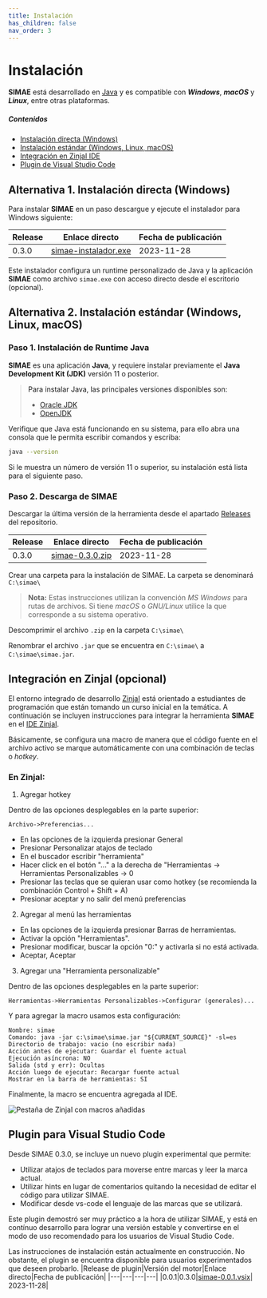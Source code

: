 ```yaml
---
title: Instalación
has_children: false
nav_order: 3
---
```

# Instalación

**SIMAE** está desarrollado en [Java](https://www.java.com/) y es compatible con **_Windows_**, **_macOS_** y **_Linux_**, entre otras plataformas. 

##### Contenidos
- [Instalación directa (Windows)](#instalacion-directa)
- [Instalación estándar (Windows, Linux, macOS) ](#instalacion-estandar)
- [Integración en ZinjaI IDE](#integracion-en-zinjaI)
- [Plugin de Visual Studio Code](#plugin-vscode)
 
## Alternativa 1. Instalación directa (Windows) <a name ="instalacion-directa"/>

Para instalar **SIMAE** en un paso descargue y ejecute el instalador para Windows siguiente:

|Release|Enlace directo|Fecha de publicación|
|---|---|---|
|0.3.0| [simae-instalador.exe](https://github.com/tiflo-sf/simae/releases/download/v0.3.0/simae-instalador.exe)| 2023\-11\-28|

Este instalador configura un runtime personalizado de Java y la aplicación **SIMAE** como archivo `simae.exe` con acceso directo desde el escritorio (opcional).


## Alternativa 2. Instalación estándar (Windows, Linux, macOS) <a name ="instalacion-estandar"/>

### Paso 1. Instalación de Runtime Java

**SIMAE** es una aplicación **Java**, y requiere instalar previamente el **Java Development Kit (JDK)** versión 11 o posterior.

> Para instalar Java, las principales versiones disponibles son:
> - [Oracle JDK](https://www.oracle.com/java/technologies/downloads/)
> - [OpenJDK](http://jdk.java.net/archive/)


Verifique que Java está funcionando en su sistema, para ello abra una consola que le permita escribir comandos y escriba:

```bash
java --version
```

Si le muestra un número de versión 11 o superior, su instalación está lista para el siguiente paso.

### Paso 2. Descarga de SIMAE

Descargar la última versión de la herramienta desde el apartado [Releases](https://github.com/tiflo-sf/simae/releases) del repositorio.

|Release|Enlace directo|Fecha de publicación|
|---|---|---|
|0.3.0| [simae-0.3.0.zip](https://github.com/tiflo-sf/simae/releases/download/v0.3.0/simae.zip)| 2023\-11\-28|

Crear una carpeta para la instalación de SIMAE. La carpeta se denominará `C:\simae\` 

> **Nota:** Estas instrucciones utilizan la convención _MS Windows_ para rutas de archivos.  Si tiene _macOS_ o _GNU/Linux_ utilice la que corresponde a su sistema operativo.

Descomprimir el archivo `.zip` en la carpeta `C:\simae\`

Renombrar el archivo `.jar` que se encuentra en `C:\simae\` a `C:\simae\simae.jar`.


## Integración en ZinjaI (opcional) <a name="integracion-en-zinjaI"/>

El entorno integrado de desarrollo [ZinjaI](http://zinjai.sourceforge.net/) está orientado a estudiantes de programación que están tomando un curso inicial en la temática. A continuación se incluyen instrucciones para integrar la herramienta **SIMAE** en el [IDE ZinjaI](http://zinjai.sourceforge.net/).

Básicamente, se configura una macro de manera que el código fuente en el archivo activo se marque automáticamente con una combinación de teclas o _hotkey_.

### En ZinjaI:

1) Agregar hotkey

Dentro de las opciones desplegables en la parte superior:

```
Archivo->Preferencias...
```

* En las opciones de la izquierda presionar General
* Presionar Personalizar atajos de teclado
* En el buscador escribir "herramienta"
* Hacer click en el botón "..." a la derecha de "Herramientas -> Herramientas Personalizables -> 0
* Presionar las teclas que se quieran usar como hotkey (se recomienda la combinación Control + Shift + A)
* Presionar aceptar y no salir del menú preferencias

2) Agregar al menú las herramientas

* En las opciones de la izquierda presionar Barras de herramientas.
* Activar la opción "Herramientas".
* Presionar modificar, buscar la opción "0:" y activarla si no está activada.
* Aceptar, Aceptar

3) Agregar una "Herramienta personalizable"

Dentro de las opciones desplegables en la parte superior:

```
Herramientas->Herramientas Personalizables->Configurar (generales)...
```

Y para agregar la macro usamos esta configuración:

```
Nombre: simae
Comando: java -jar c:\simae\simae.jar "${CURRENT_SOURCE}" -sl=es
Directorio de trabajo: vacio (no escribir nada)
Acción antes de ejecutar: Guardar el fuente actual
Ejecución asíncrona: NO
Salida (std y err): Ocultas
Acción luego de ejecutar: Recargar fuente actual
Mostrar en la barra de herramientas: SI
````

Finalmente, la macro se encuentra agregada al IDE.

![Pestaña de ZinjaI con macros añadidas](https://user-images.githubusercontent.com/42981462/175972523-b1d526d3-3f07-47a2-89b4-4497816c8647.png)

## Plugin para Visual Studio Code <a name="plugin-vscode"/>

Desde SIMAE 0.3.0, se incluye un nuevo plugin experimental que permite:

* Utilizar atajos de teclados para moverse entre marcas y leer la marca actual.
* Utilizar hints en lugar de comentarios quitando la necesidad de editar el código para utilizar SIMAE.
* Modificar desde vs-code el lenguaje de las marcas que se utilizará.

Este plugin demostró ser muy práctico a la hora de utilizar SIMAE, y está en contínuo desarrollo para lograr una versión estable y convertirse en el modo de uso recomendado para los usuarios de Visual Studio Code.

Las instrucciones de instalación están actualmente en construcción. No obstante, el plugin se encuentra disponible para usuarios experimentados que deseen probarlo.
|Release de plugin|Versión del motor|Enlace directo|Fecha de publicación|
|---|---|---|---|
|0.0.1|0.3.0|[simae-0.0.1.vsix](https://github.com/tiflo-sf/simae/releases/download/v0.3.0/simae-0.0.1.vsix)| 2023\-11\-28|
